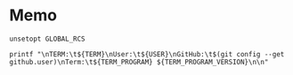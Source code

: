 # Memo

```zsh:/etc/zshenv
unsetopt GLOBAL_RCS
```

```zsh:~/.zlogin
printf "\nTERM:\t${TERM}\nUser:\t${USER}\nGitHub:\t$(git config --get github.user)\nTerm:\t${TERM_PROGRAM} ${TERM_PROGRAM_VERSION}\n\n"
```
